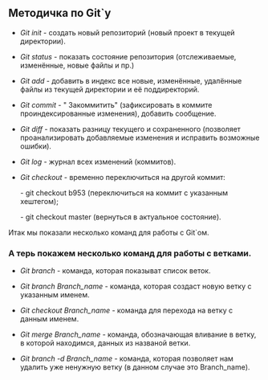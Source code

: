 ## Методичка по Git`y ##

* *Git init* - создать новый репозиторий (новый проект в текущей директории). 

* *Git status* - показать состояние репозитория (отслеживаемые, изменённые, новые файлы и пр.)

* *Git add* - добавить в индекс все новые, изменённые, удалённые файлы из текущей директории и её поддиректорий.

* *Git commit* - " Закоммитить" (зафиксировать в коммите проиндексированные изменения), добавить сообщение.

* *Git diff* - показать разницу текущего и сохраненного (позволяет проанализировать добавляемые изменения и исправить возможные ошибки).

* *Git log* - журнал всех изменений (коммитов).

* *Git checkout* - временно переключиться на другой коммит:

    \- git checkout b953 (переключиться на коммит с указанным хештегом);

    \- git checkout master (вернуться в актуальное состояние).

Итак мы показали несколько команд для  работы с Git`ом.

### А терь покажем  несколько команд для работы с ветками.

* *Git branch* - команда, которая показыват список веток.

* *Git branch Branch_name* - команда, которая создаст новую ветку с указанным именем.   

* *Git checkout Branch_name* - команда для перехода на ветку с данным именем.

* *Git merge Branch_name* - команда, обозначающая вливание в ветку, в которой находимся, данных из названой ветки.

* *Git branch -d Branch_name* - команда, которая позволяет нам удалить уже ненужную ветку (в данном случае это Branch_name).
